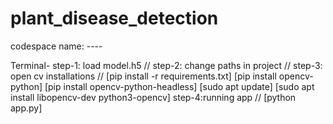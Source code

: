 # plant_disease_detection

codespace name: ----

Terminal-
step-1: load model.h5 //
step-2: change paths in project //
step-3: open cv installations //
        [pip install -r requirements.txt]
        [pip install opencv-python]
        [pip install opencv-python-headless]
        [sudo apt update]
        [sudo apt install libopencv-dev python3-opencv]
step-4:running app //
        [python app.py]
